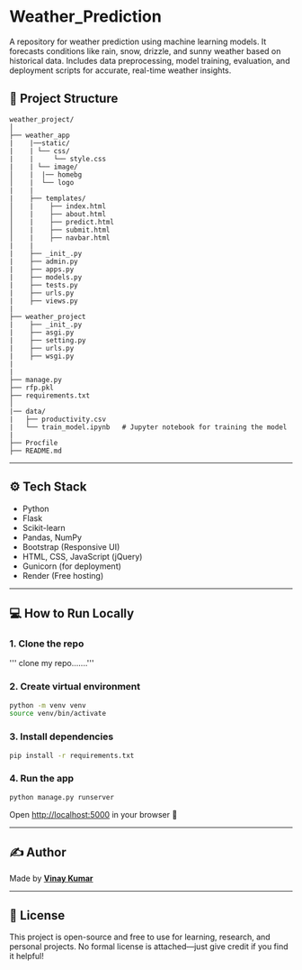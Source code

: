 # Weather_Prediction
A repository for weather prediction using machine learning models. It forecasts conditions like rain, snow, drizzle, and sunny weather based on historical data. Includes data preprocessing, model training, evaluation, and deployment scripts for accurate, real-time weather insights.

## 📂 Project Structure

```
weather_project/
│
├── weather_app 
|    |──static/
|    | └── css/
|    |     └── style.css      
|    | └── image/
│    |  |── homebg                 
│    |  └── logo 
|    |
|    ├── templates/
│    |    ├── index.html          
│    |    ├── about.html          
│    |    ├── predict.html        
│    |    ├── submit.html         
│    |    ├── navbar.html 
|    |
|    ├── _init_.py
|    ├── admin.py
|    ├── apps.py
|    ├── models.py
|    ├── tests.py
|    ├── urls.py
|    ├── views.py
|
├── weather_project 
|    ├── _init_.py
|    ├── asgi.py
|    ├── setting.py
|    ├── urls.py
|    ├── wsgi.py 
|    
|                   
├── manage.py                
├── rfp.pkl              
├── requirements.txt  
│
|── data/
|   ├── productivity.csv    
|   └── train_model.ipynb   # Jupyter notebook for training the model 
|     
├── Procfile                
├── README.md                    

```

---

## ⚙️ Tech Stack

- Python
- Flask
- Scikit-learn
- Pandas, NumPy
- Bootstrap (Responsive UI)
- HTML, CSS, JavaScript (jQuery)
- Gunicorn (for deployment)
- Render (Free hosting)

---

## 💻 How to Run Locally

### 1. Clone the repo
 ''' clone my repo.......'''

### 2. Create virtual environment

```bash
python -m venv venv
source venv/bin/activate  
```

### 3. Install dependencies

```bash
pip install -r requirements.txt
```

### 4. Run the app

```bash
python manage.py runserver
```

Open [http://localhost:5000](http://localhost:5000) in your browser 🚀

---

## ✍️ Author

Made  by **[Vinay Kumar](https://vinaygupta88.github.io/Myportfolio/)**

---

## 📜 License

This project is open-source and free to use for learning, research, and personal projects. No formal license is attached—just give credit if you find it helpful!
